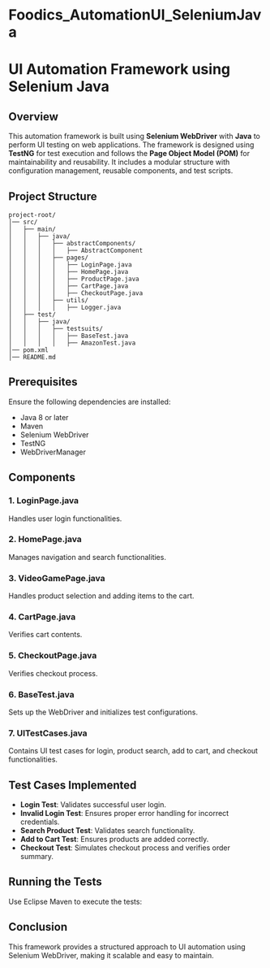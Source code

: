 # Foodics_AutomationUI_SeleniumJava

# UI Automation Framework using Selenium Java

## Overview

This automation framework is built using **Selenium WebDriver** with **Java** to perform UI testing on web applications. The framework is designed using **TestNG** for test execution and follows the **Page Object Model (POM)** for maintainability and reusability. It includes a modular structure with configuration management, reusable components, and test scripts.

## Project Structure

```
project-root/
│── src/
│   ├── main/
│   │   ├── java/
│   │   │   ├── abstractComponents/
│   │   │   │   ├── AbstractComponent
│   │   │   ├── pages/
│   │   │   │   ├── LoginPage.java
│   │   │   │   ├── HomePage.java
│   │   │   │   ├── ProductPage.java
│   │   │   │   ├── CartPage.java
│   │   │   │   ├── CheckoutPage.java
│   │   │   ├── utils/
│   │   │   │   ├── Logger.java
│   ├── test/
│   │   ├── java/
│   │   │   ├── testsuits/
│   │   │   │   ├── BaseTest.java
│   │   │   │   ├── AmazonTest.java
│── pom.xml
│── README.md
```

## Prerequisites

Ensure the following dependencies are installed:

- Java 8 or later
- Maven
- Selenium WebDriver
- TestNG
- WebDriverManager

## Components

### 1. LoginPage.java
Handles user login functionalities.

### 2. HomePage.java
Manages navigation and search functionalities.

### 3. VideoGamePage.java
Handles product selection and adding items to the cart.

### 4. CartPage.java
Verifies cart contents.

### 5. CheckoutPage.java
Verifies checkout process.

### 6. BaseTest.java
Sets up the WebDriver and initializes test configurations.

### 7. UITestCases.java
Contains UI test cases for login, product search, add to cart, and checkout functionalities.


## Test Cases Implemented

- **Login Test**: Validates successful user login.
- **Invalid Login Test**: Ensures proper error handling for incorrect credentials.
- **Search Product Test**: Validates search functionality.
- **Add to Cart Test**: Ensures products are added correctly.
- **Checkout Test**: Simulates checkout process and verifies order summary.

## Running the Tests

Use Eclipse Maven to execute the tests:

## Conclusion

This framework provides a structured approach to UI automation using Selenium WebDriver, making it scalable and easy to maintain.

